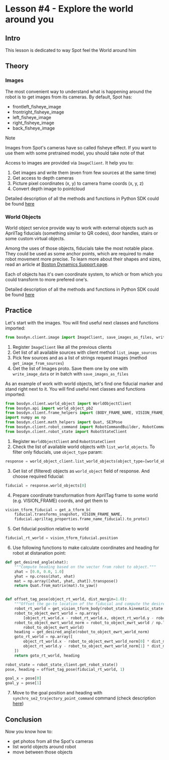 # Lesson #4 - Explore the world around you

## Intro

This lesson is dedicated to way Spot feel the World around him

## Theory

### Images

The most convenient way to understand what is happening around the robot is to get images from its cameras. By default, Spot has:

- frontleft_fisheye_image
- frontright_fisheye_image
- left_fisheye_image
- right_fisheye_image
- back_fisheye_image

>[!NOTE]
> Images from Spot's cameras have so called fisheye effect. If you want to use them with some pretrained model, you should take note of that

Access to images are provided via `ImageClient`.  It help you to:
1. Get images and write them (even from few sources at the same time)
2. Get access to depth cameras
3. Picture pixel coordinates (x, y) to camera frame coords (x, y, z)
4. Convert depth image to pointcloud

Detailed description of all the methods and functions in Python SDK could be found [here](https://dev.bostondynamics.com/python/bosdyn-client/src/bosdyn/client/image)

### World Objects

World object service provide way to work with external objects such as AprilTag fiducials (something similar to QR codes),
door handles, stairs or some custom virtual objects. 

Among the uses of those objects, fiducials take the most notable place. They could be used as some anchor points, which are required to make robot movement more precise.
To learn more about their shapes and sizes, read an article at [Boston Dynamics Support page](https://support.bostondynamics.com/s/article/About-Fiducials).

Each of objects has it's own coordinate system, to which or from which you could transform to more prefered one's.

Detailed description of all the methods and functions in Python SDK could be found [here](https://dev.bostondynamics.com/python/bosdyn-client/src/bosdyn/client/world_object)


## Practice

Let's start with the images. You will find useful next classes and functions imported:

```python
from bosdyn.client.image import ImageClient, save_images_as_files, write_image_data
```
1. Register `ImageClient` like all the previous clients
2. Get list of all available sources with client method `list_image_sources`
3. Pick few sources and as a list of strings request images (method `get_image_from_sources`)
4. Get the list of Images proto. Save them one by one with `write_image_data` or in batch with `save_images_as_files`


As an example of work with world objects, let's find one fiducial marker and stand right next to it.
You will find useful next classes and functions imported:
```python
from bosdyn.client.world_object import WorldObjectClient
from bosdyn.api import world_object_pb2
from bosdyn.client.frame_helpers import (BODY_FRAME_NAME, VISION_FRAME_NAME, get_a_tform_b, get_vision_tform_body)
import numpy as np
from bosdyn.client.math_helpers import Quat, SE3Pose
from bosdyn.client.robot_command import RobotCommandBuilder, RobotCommandClient, blocking_stand
from bosdyn.client.robot_state import RobotStateClient
```
1. Register `WorldObjectClient` and `RobotStateClient`
2. Check the list of available world objects with `list_world_objects`. To filter only fiducials, use `object_type` param:
```python
response = world_object_client.list_world_objects(object_type=[world_object_pb2.WORLD_OBJECT_APRILTAG])
```
3. Get list of (filtered) objects as `world_object` field of response. And choose required fiducial:
```python
fiducial = response.world_objects[0]
```
4. Prepare coordinate transformation from AprilTag frame to some world (e.g. VISION_FRAME) coords, and get them to
```python
vision_tform_fiducial = get_a_tform_b(
    fiducial.transforms_snapshot, VISION_FRAME_NAME,
    fiducial.apriltag_properties.frame_name_fiducial).to_proto()
```

5. Get fiducial position relative to world
```python
fiducial_rt_world = vision_tform_fiducial.position
```

6. Use following functions to make calculate coordinates and heading for robot at distanation point:
```python
def get_desired_angle(xhat):
    """Compute heading based on the vector from robot to object."""
    zhat = [0.0, 0.0, 1.0]
    yhat = np.cross(zhat, xhat)
    mat = np.array([xhat, yhat, zhat]).transpose()
    return Quat.from_matrix(mat).to_yaw()


def offset_tag_pose(object_rt_world, dist_margin=1.0):
    """Offset the go-to location of the fiducial and compute the desired heading."""
    robot_rt_world = get_vision_tform_body(robot_state.kinematic_state.transforms_snapshot)
    robot_to_object_ewrt_world = np.array(
        [object_rt_world.x - robot_rt_world.x, object_rt_world.y - robot_rt_world.y, 0])
    robot_to_object_ewrt_world_norm = robot_to_object_ewrt_world / np.linalg.norm(
        robot_to_object_ewrt_world)
    heading = get_desired_angle(robot_to_object_ewrt_world_norm)
    goto_rt_world = np.array([
        object_rt_world.x - robot_to_object_ewrt_world_norm[0] * dist_margin,
        object_rt_world.y - robot_to_object_ewrt_world_norm[1] * dist_margin
    ])
    return goto_rt_world, heading

robot_state = robot_state_client.get_robot_state()
pose, heading = offset_tag_pose(fiducial_rt_world, 1)

goal_x = pose[0]
goal_y = pose[1]
```

7. Move to the goal position and heading with `synchro_se2_trajectory_point_command` command (check description [here](https://dev.bostondynamics.com/python/bosdyn-client/src/bosdyn/client/robot_command#bosdyn.client.robot_command.RobotCommandBuilder.synchro_se2_trajectory_point_command))

## Conclusion

Now you know how to:
- get photos from all the Spot's cameras
- list world objects around robot
- move between those objects

